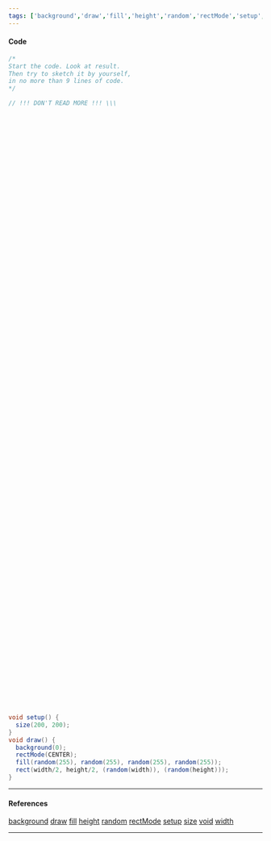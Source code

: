 ```yaml
---
tags: ['background','draw','fill','height','random','rectMode','setup','size','void','width']  
---
```


#### Code

``` java
/*
Start the code. Look at result.
Then try to sketch it by yourself,
in no more than 9 lines of code.
*/

// !!! DON'T READ MORE !!! \\\






















































































void setup() {
  size(200, 200);
} 
void draw() {
  background(0);
  rectMode(CENTER);
  fill(random(255), random(255), random(255), random(255));
  rect(width/2, height/2, (random(width)), (random(height)));
}
```

---

#### References

[background](https://processing.org/reference/background_.html)
[draw](https://processing.org/reference/draw_.html)
[fill](https://processing.org/reference/fill_.html)
[height](https://processing.org/reference/height.html)
[random](https://processing.org/reference/random_.html)
[rectMode](https://processing.org/reference/rectMode_.html)
[setup](https://processing.org/reference/setup_.html)
[size](https://processing.org/reference/size_.html)
[void](https://processing.org/reference/void.html)
[width](https://processing.org/reference/width.html)

---
